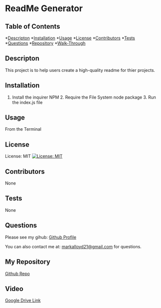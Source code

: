 
 # ReadMe Generator

## Table of Contents
*[Descripton](#description)
*[Installation](#installation)
*[Usage](#usage)
*[License](#license)
*[Contributors](#contributors)
*[Tests](#tests)
*[Questions](#questions)
*[Repository](#myrepository)
*[Walk-Through](#video)

## Descripton
This project is to help users create a high-quality readme for thier projects. 

## Installation
1. Install the inquirer NPM 2. Require the File System node package 3. Run the index.js file

## Usage
From the Terminal

## License
License: MIT
 [![License: MIT](https://img.shields.io/badge/License-MIT-yellow.svg)](https://opensource.org/licenses/MIT)
## Contributors
None

## Tests
None

## Questions
Please see my gihub: [Github Profile](https://github.com/m-llo)

You can also contact me at: markalloyd21@gmail.com for questions.

## My Repository
[Github Repo](https://github.com/m-llo/goodreadme)

## Video

[Google Drive Link](https://drive.google.com/file/d/18d4Pd04H2i3D18LhXe2cSfutMQeWC0S3/view)